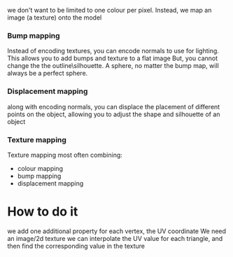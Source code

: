 we don't want to be limited to one colour per pixel. Instead, we map an image (a texture) onto the model

### Bump mapping
Instead of encoding textures, you can encode normals to use for lighting. This allows you to add bumps and texture to a flat image
But, you cannot change the the outline\silhouette. A sphere, no matter the bump map, will always be a perfect sphere. 
### Displacement mapping
along with encoding normals, you can displace the placement of different points on the object, allowing you to adjust the shape and silhouette of an object
### Texture mapping
Texture mapping
most often combining:
- colour mapping
- bump mapping
- displacement mapping

# How to do it
we add one additional property for each vertex, the UV coordinate
We need an image/2d texture
we can interpolate the UV value for each triangle, and then find the corresponding value in the texture

